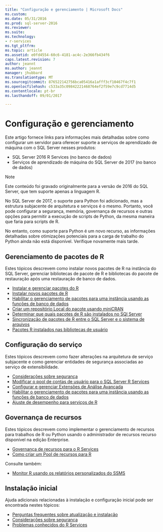 ```yaml
---
title: "Configuração e gerenciamento | Microsoft Docs"
ms.custom: 
ms.date: 05/31/2016
ms.prod: sql-server-2016
ms.reviewer: 
ms.suite: 
ms.technology:
- r-services
ms.tgt_pltfrm: 
ms.topic: article
ms.assetid: e0fd4554-60c6-4181-ac4c-2e366fb434f6
caps.latest.revision: 7
author: jeannt
ms.author: jeannt
manager: jhubbard
ms.translationtype: MT
ms.sourcegitcommit: 876522142756bca05416a1afff3cf10467f4c7f1
ms.openlocfilehash: c533a35c09842221468764ef2f59e7c9cd7714d5
ms.contentlocale: pt-br
ms.lasthandoff: 09/01/2017

---
```

# <a name="configuration-and-management"></a>Configuração e gerenciamento

Este artigo fornece links para informações mais detalhadas sobre como configurar um servidor para oferecer suporte a serviços de aprendizado de máquina com o SQL Server nesses produtos:

+ SQL Server 2016 R Services (no banco de dados)
+ Serviços de aprendizado de máquina do SQL Server de 2017 (no banco de dados)

> [!NOTE]
> 
> Este conteúdo foi gravado originalmente para a versão de 2016 do SQL Server, que tem suporte apenas a linguagem R.
> 
> No SQL Server de 2017, o suporte para Python foi adicionado, mas a estrutura subjacente de arquitetura e serviços é o mesmo. Portanto, você pode configurar a segurança, memória, governança de recursos e outras opções para permitir a execução de scripts de Python, da mesma maneira que faria para scripts de R.
> 
> No entanto, como suporte para Python é um novo recurso, as informações detalhadas sobre otimizações potenciais para a carga de trabalho do Python ainda não está disponível. Verifique novamente mais tarde.

## <a name="r-package-management"></a>Gerenciamento de pacotes de R

Estes tópicos descrevem como instalar novos pacotes de R na instância do SQL Server, gerenciar bibliotecas de pacote de R e bibliotecas do pacote de restauração após uma restauração de banco de dados.

+ [Instalar e gerenciar pacotes do R](installing-and-managing-r-packages.md)
+ [Instalar novos pacotes de R](install-additional-r-packages-on-sql-server.md)
+ [Habilitar o gerenciamento de pacotes para uma instância usando as funções de banco de dados](r-package-how-to-enable-or-disable.md)
+ [Criar um repositório Local do pacote usando miniCRAN](create-a-local-package-repository-using-minicran.md)
+ [Determinar que quais pacotes de R são instalados no SQl Server](determine-which-packages-are-installed-on-sql-server.md)
+ [Sincronização de pacotes de R entre o SQL Server e o sistema de arquivos](package-install-uninstall-and-sync.md)
+ [Pacotes R instalados nas bibliotecas de usuário](packages-installed-in-user-libraries.md)

## <a name="service-configuration"></a>Configuração do serviço

Estes tópicos descrevem como fazer alterações na arquitetura de serviço subjacente e como gerenciar entidades de segurança associadas ao serviço de extensibilidade.

+ [Considerações sobre segurança](security-considerations-for-the-r-runtime-in-sql-server.md)
+ [Modificar o pool de contas de usuário para o SQL Server R Services](../../advanced-analytics/r/modify-the-user-account-pool-for-sql-server-r-services.md)
+ [Configurar e gerenciar Extensões de Análise Avançada](../../advanced-analytics/r/configure-and-manage-advanced-analytics-extensions.md)
+ [Habilitar o gerenciamento de pacotes para uma instância usando as funções de banco de dados](r-package-how-to-enable-or-disable.md)
+ [Ajuste de desempenho para serviços de R](sql-server-r-services-performance-tuning.md)

## <a name="resource-governance"></a>Governança de recursos

Estes tópicos descrevem como implementar o gerenciamento de recursos para trabalhos de R ou Python usando o administrador de recursos recurso disponível na edição Enterprise.

+ [Governança de recursos para o R Services](../../advanced-analytics/r/resource-governance-for-r-services.md)
+ [Como criar um Pool de recursos para R](../../advanced-analytics/r/how-to-create-a-resource-pool-for-r.md)

Consulte também:

+ [Monitor R usando os relatórios personalizados do SSMS](monitor-r-services-using-custom-reports-in-management-studio.md)

## <a name="initial-setup"></a>Instalação inicial

Ajuda adicionais relacionadas à instalação e configuração inicial pode ser encontrada nestes tópicos:

+ [Perguntas frequentes sobre atualização e instalação](../r/upgrade-and-installation-faq-sql-server-r-services.md)
+ [Considerações sobre segurança](../r/security-considerations-for-the-r-runtime-in-sql-server.md)
+ [Problemas conhecidos do R Services](../../advanced-analytics/known-issues-for-sql-server-machine-learning-services.md)


